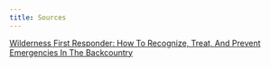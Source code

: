 ```yaml
---
title: Sources
---
```


[Wilderness First Responder: How To Recognize, Treat, And Prevent Emergencies In The Backcountry](https://www.amazon.com/Wilderness-First-Responder-Emergencies-Backcountry/dp/0762754567/)
